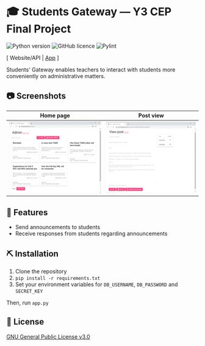 # 🎓 Students Gateway — Y3 CEP Final Project

![Python version](https://img.shields.io/badge/python-3.8-006a49.svg)
![GitHub licence](https://img.shields.io/github/license/SoInstant/students-gateway?color=006a49)
![Pylint](https://github.com/SoInstant/students-gateway/workflows/Pylint/badge.svg?branch=master&event=push)

[ Website/API | [App](https://github.com/Ycmelon/students-gateway-app) ]

Students' Gateway enables teachers to interact with students more conveniently on administrative matters.

## 📷 Screenshots

| Home page | Post view |
|-|-|
| ![Demo image 1](.github/demo-1.png) | ![Demo image 2](.github/demo-2.png) |

## 🚀 Features

- Send announcements to students
- Receive responses from students regarding announcements

## ⛏️ Installation

1. Clone the repository
2. `pip install -r requirements.txt`
3. Set your environment variables for `DB_USERNAME`, `DB_PASSWORD` and `SECRET_KEY`

Then, run `app.py`

## 📃  License

[GNU General Public License v3.0](https://choosealicense.com/licenses/gpl-3.0/)
